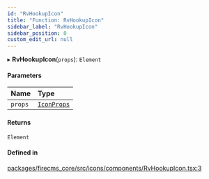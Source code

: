 ```yaml
---
id: "RvHookupIcon"
title: "Function: RvHookupIcon"
sidebar_label: "RvHookupIcon"
sidebar_position: 0
custom_edit_url: null
---
```


▸ **RvHookupIcon**(`props`): `Element`

#### Parameters

| Name | Type |
| :------ | :------ |
| `props` | [`IconProps`](../types/IconProps.md) |

#### Returns

`Element`

#### Defined in

[packages/firecms_core/src/icons/components/RvHookupIcon.tsx:3](https://github.com/FireCMSco/firecms/blob/d45f3739/packages/firecms_core/src/icons/components/RvHookupIcon.tsx#L3)
